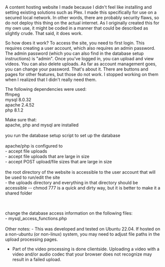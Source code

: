 A content hosting website I made because I didn't feel like installing and setting existing solutions such as Plex. I made this specifically for use on a secured local network. In other words, there are probably security flaws, so do not deploy this thing on the actual internet. As I originally created this for my own use, it might be coded in a manner that could be described as slightly crude. That said, it does work.

So how does it work? To access the site, you need to first login. This requires creating a user account, which also requires an admin password. The admin password (which you can also find in the database setup instructions) is "admin". Once you've logged in, you can upload and view videos. You can also delete uploads. As far as account management goes, you can change your password. That's about it. There are buttons and pages for other features, but those do not work. I stopped working on them when I realized that I didn't really need them.

The following dependencies were used:
<br>
ffmpeg
<br>
mysql 8.0.32
<br>
apache 2.4.52
<br>
php 8.1.2

Make sure that:
<br>
apache, php and mysql are installed
<br>
<br>
you run the database setup script to set up the database
<br>
<br>
apache/php is configured to
<br>
	- accept file uploads
<br>
	- accept file uploads that are large in size
<br>
	- accept POST upload/file sizes that are large in size
<br>
<br>
the root directory of the website is accessible to the user account that will be used to run/edit the site
<br>
	- the uploads directory and everything in that directory should be accessible -- chmod 777 is a quick and dirty way, but it is better to make it a shared folder

<br>
<br>
change the database access information on the following files: 
<br>
	- mysql_access_functions.php
<br>
<br>
Other notes:
- This was developed and tested on Ubuntu 22.04. If hosted on a non-ubuntu (or non-linux) system, you may need to adjust file paths in the upload processing pages.

- Part of the video processing is done clientside. Uploading a video with a video and/or audio codec that your browser does not recognize may result in a failed upload.